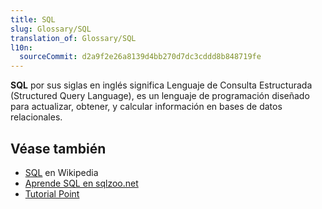 ```yaml
---
title: SQL
slug: Glossary/SQL
translation_of: Glossary/SQL
l10n:
  sourceCommit: d2a9f2e26a8139d4bb270d7dc3cddd8b848719fe
---
```


**SQL** por sus siglas en inglés significa Lenguaje de Consulta Estructurada (Structured Query Language), es un lenguaje de programación diseñado para actualizar, obtener, y calcular información en bases de datos relacionales.

## Véase también

- [SQL](https://es.wikipedia.org/wiki/SQL) en Wikipedia
- [Aprende SQL en sqlzoo.net](http://sqlzoo.net/wiki/SQL_Tutorial)
- [Tutorial Point](http://www.tutorialspoint.com/sql/)
